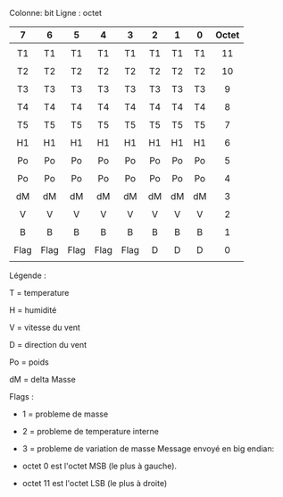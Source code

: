 Colonne: bit
Ligne  : octet 

|  7   |  6   |  5   |  4   |  3   |  2   |  1   |  0   | Octet |
| :--: | :--: | :--: | :--: | :--: | :--: | :--: | :--: | :---: |
|      |      |      |      |      |      |      |      |       |
|  T1  |  T1  |  T1  |  T1  |  T1  |  T1  |  T1  |  T1  |  11   |
|      |      |      |      |      |      |      |      |       |
|  T2  |  T2  |  T2  |  T2  |  T2  |  T2  |  T2  |  T2  |  10   |
|      |      |      |      |      |      |      |      |       |
|  T3  |  T3  |  T3  |  T3  |  T3  |  T3  |  T3  |  T3  |   9   |
|      |      |      |      |      |      |      |      |       |
|  T4  |  T4  |  T4  |  T4  |  T4  |  T4  |  T4  |  T4  |   8   |
|      |      |      |      |      |      |      |      |       |
|  T5  |  T5  |  T5  |  T5  |  T5  |  T5  |  T5  |  T5  |   7   |
|      |      |      |      |      |      |      |      |       |
|  H1  |  H1  |  H1  |  H1  |  H1  |  H1  |  H1  |  H1  |   6   |
|      |      |      |      |      |      |      |      |       |
|  Po  |  Po  |  Po  |  Po  |  Po  |  Po  |  Po  |  Po  |   5   |
|      |      |      |      |      |      |      |      |       |
|  Po  |  Po  |  Po  |  Po  |  Po  |  Po  |  Po  |  Po  |   4   |
|      |      |      |      |      |      |      |      |       |
|  dM  |  dM  |  dM  |  dM  |  dM  |  dM  |  dM  |  dM  |   3   |
|      |      |      |      |      |      |      |      |       |
|  V   |  V   |  V   |  V   |  V   |  V   |  V   |  V   |   2   |
|      |      |      |      |      |      |      |      |       |
|  B   |  B   |  B   |  B   |  B   |  B   |  B   |  B   |   1   |
|      |      |      |      |      |      |      |      |       |
| Flag | Flag | Flag | Flag | Flag |  D   |  D   |  D   |   0   |
|      |      |      |      |      |      |      |      |       |

Légende :

T = temperature

H = humidité

V = vitesse du vent

D = direction du vent

Po = poids

dM = delta Masse

Flags :

- 1 = probleme de masse
- 2 = probleme de temperature interne
- 3 = probleme de variation de masse
Message envoyé en big endian:

- octet 0 est l'octet MSB (le plus à gauche).
- octet 11 est l'octet LSB (le plus à droite)

